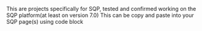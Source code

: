 ﻿This are projects specifically for SQP, tested and confirmed working on the SQP platform(at least on version 7.0)
This can be copy and paste into your SQP page(s) using code block
